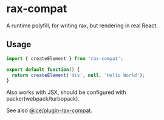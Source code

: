# rax-compat

A runtime polyfill, for writing rax, but rendering in real React.

## Usage

```js
import { createElement } from 'rax-compat';

export default function() {
  return createElement('div', null, 'Hello World');
}
```

Also works with JSX, should be configured with packer(webpack/turbopack).

See also [@ice/plugin-rax-compat](https://www.npmjs.com/package/@ice/plugin-rax-compat).
